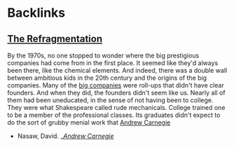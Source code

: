 
# Backlinks
## [The Refragmentation](<The Refragmentation.md>)
By the 1970s, no one stopped to wonder where the big prestigious companies had come from in the first place. It seemed like they'd always been there, like the chemical elements. And indeed, there was a double wall between ambitious kids in the 20th century and the origins of the big companies. Many of the [big companies](<big companies.md>) were roll-ups that didn't have clear founders. And when they did, the founders didn't seem like us. Nearly all of them had been uneducated, in the sense of not having been to college. They were what Shakespeare called rude mechanicals. College trained one to be a member of the professional classes. Its graduates didn't expect to do the sort of grubby menial work that [Andrew Carnegie](<Andrew Carnegie.md>)

- Nasaw, David. __[Andrew Carnegie](<Andrew Carnegie.md>)_

